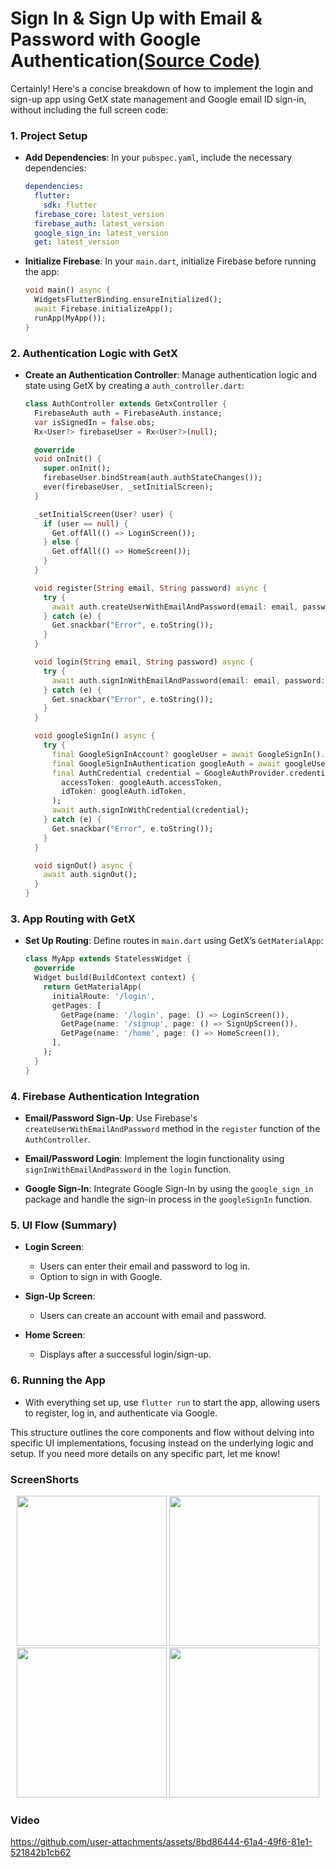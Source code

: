 # Sign In & Sign Up with Email & Password with Google Authentication[(Source Code)](https://github.com/Aksharpatel06/adv_flutter_login/tree/master/lib)

Certainly! Here's a concise breakdown of how to implement the login and sign-up app using GetX state management and Google email ID sign-in, without including the full screen code:

### **1. Project Setup**
- **Add Dependencies**:
  In your `pubspec.yaml`, include the necessary dependencies:
  ```yaml
  dependencies:
    flutter:
      sdk: flutter
    firebase_core: latest_version
    firebase_auth: latest_version
    google_sign_in: latest_version
    get: latest_version
  ```

- **Initialize Firebase**:
  In your `main.dart`, initialize Firebase before running the app:
  ```dart
  void main() async {
    WidgetsFlutterBinding.ensureInitialized();
    await Firebase.initializeApp();
    runApp(MyApp());
  }
  ```

### **2. Authentication Logic with GetX**

- **Create an Authentication Controller**:
  Manage authentication logic and state using GetX by creating a `auth_controller.dart`:
  ```dart
  class AuthController extends GetxController {
    FirebaseAuth auth = FirebaseAuth.instance;
    var isSignedIn = false.obs;
    Rx<User?> firebaseUser = Rx<User?>(null);

    @override
    void onInit() {
      super.onInit();
      firebaseUser.bindStream(auth.authStateChanges());
      ever(firebaseUser, _setInitialScreen);
    }

    _setInitialScreen(User? user) {
      if (user == null) {
        Get.offAll(() => LoginScreen());
      } else {
        Get.offAll(() => HomeScreen());
      }
    }

    void register(String email, String password) async {
      try {
        await auth.createUserWithEmailAndPassword(email: email, password: password);
      } catch (e) {
        Get.snackbar("Error", e.toString());
      }
    }

    void login(String email, String password) async {
      try {
        await auth.signInWithEmailAndPassword(email: email, password: password);
      } catch (e) {
        Get.snackbar("Error", e.toString());
      }
    }

    void googleSignIn() async {
      try {
        final GoogleSignInAccount? googleUser = await GoogleSignIn().signIn();
        final GoogleSignInAuthentication googleAuth = await googleUser!.authentication;
        final AuthCredential credential = GoogleAuthProvider.credential(
          accessToken: googleAuth.accessToken,
          idToken: googleAuth.idToken,
        );
        await auth.signInWithCredential(credential);
      } catch (e) {
        Get.snackbar("Error", e.toString());
      }
    }

    void signOut() async {
      await auth.signOut();
    }
  }
  ```

### **3. App Routing with GetX**

- **Set Up Routing**:
  Define routes in `main.dart` using GetX’s `GetMaterialApp`:
  ```dart
  class MyApp extends StatelessWidget {
    @override
    Widget build(BuildContext context) {
      return GetMaterialApp(
        initialRoute: '/login',
        getPages: [
          GetPage(name: '/login', page: () => LoginScreen()),
          GetPage(name: '/signup', page: () => SignUpScreen()),
          GetPage(name: '/home', page: () => HomeScreen()),
        ],
      );
    }
  }
  ```

### **4. Firebase Authentication Integration**

- **Email/Password Sign-Up**:
  Use Firebase's `createUserWithEmailAndPassword` method in the `register` function of the `AuthController`.

- **Email/Password Login**:
  Implement the login functionality using `signInWithEmailAndPassword` in the `login` function.

- **Google Sign-In**:
  Integrate Google Sign-In by using the `google_sign_in` package and handle the sign-in process in the `googleSignIn` function.

### **5. UI Flow (Summary)**
- **Login Screen**:
  - Users can enter their email and password to log in.
  - Option to sign in with Google.

- **Sign-Up Screen**:
  - Users can create an account with email and password.

- **Home Screen**:
  - Displays after a successful login/sign-up.

### **6. Running the App**
- With everything set up, use `flutter run` to start the app, allowing users to register, log in, and authenticate via Google.

This structure outlines the core components and flow without delving into specific UI implementations, focusing instead on the underlying logic and setup. If you need more details on any specific part, let me know!

### ScreenShorts


<p align='center'>
  <img src='https://github.com/user-attachments/assets/8c283c5c-ea77-4807-8aeb-92c1a2639c9d' width=240>
  <img src='https://github.com/user-attachments/assets/978b7f60-0683-43da-93fe-9ed4a3d8758d' width=240>
  <img src='https://github.com/user-attachments/assets/10fbeb6d-b519-40f1-a1c1-66e9825ea857' width=240>
  <img src='https://github.com/user-attachments/assets/8659418a-6c9d-4f9a-a38a-55a3d7b34c14' width=240>
</p>

### Video

https://github.com/user-attachments/assets/8bd86444-61a4-49f6-81e1-521842b1cb62

